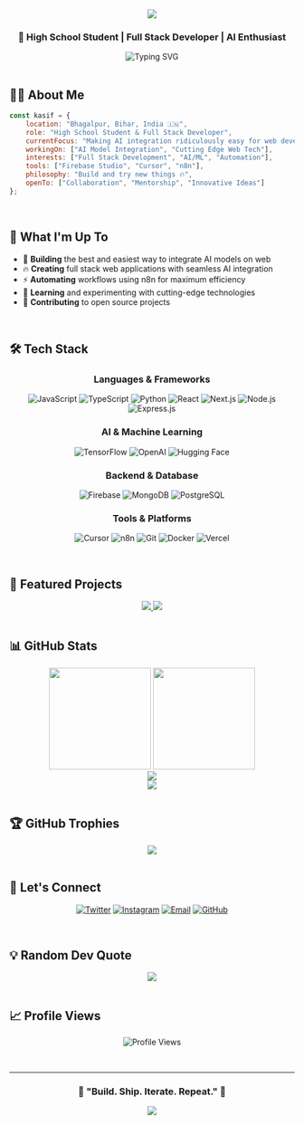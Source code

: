 <div align="center">
  <img src="https://capsule-render.vercel.app/api?type=waving&color=gradient&customColorList=6,11,20&height=200&section=header&text=Md%20Kasif%20Uddin&fontSize=50&fontAlignY=35&animation=twinkling&fontColor=fff" />
</div>

<div align="center">
  
  ### 🚀 High School Student | Full Stack Developer | AI Enthusiast
  
  <img src="https://readme-typing-svg.demolab.com?font=Fira+Code&weight=600&size=22&pause=1000&color=6CE5F7&center=true&vCenter=true&random=false&width=600&lines=Building+AI-Powered+Web+Applications;Exploring+Cutting+Edge+Technology;Open+Source+Contributor;Firebase+%7C+Cursor+%7C+n8n+Automation" alt="Typing SVG" />

</div>

<br>

## 👨‍💻 About Me

```javascript
const kasif = {
    location: "Bhagalpur, Bihar, India 🇮🇳",
    role: "High School Student & Full Stack Developer",
    currentFocus: "Making AI integration ridiculously easy for web developers",
    workingOn: ["AI Model Integration", "Cutting Edge Web Tech"],
    interests: ["Full Stack Development", "AI/ML", "Automation"],
    tools: ["Firebase Studio", "Cursor", "n8n"],
    philosophy: "Build and try new things 🔥",
    openTo: ["Collaboration", "Mentorship", "Innovative Ideas"]
};
```

<br>

## 🎯 What I'm Up To

- 🤖 **Building** the best and easiest way to integrate AI models on web
- 🔥 **Creating** full stack web applications with seamless AI integration
- ⚡ **Automating** workflows using n8n for maximum efficiency
- 🌱 **Learning** and experimenting with cutting-edge technologies
- 🚀 **Contributing** to open source projects

<br>

## 🛠️ Tech Stack

<div align="center">

### Languages & Frameworks
![JavaScript](https://img.shields.io/badge/JavaScript-F7DF1E?style=for-the-badge&logo=javascript&logoColor=black)
![TypeScript](https://img.shields.io/badge/TypeScript-007ACC?style=for-the-badge&logo=typescript&logoColor=white)
![Python](https://img.shields.io/badge/Python-3776AB?style=for-the-badge&logo=python&logoColor=white)
![React](https://img.shields.io/badge/React-20232A?style=for-the-badge&logo=react&logoColor=61DAFB)
![Next.js](https://img.shields.io/badge/Next.js-000000?style=for-the-badge&logo=next.js&logoColor=white)
![Node.js](https://img.shields.io/badge/Node.js-43853D?style=for-the-badge&logo=node.js&logoColor=white)
![Express.js](https://img.shields.io/badge/Express.js-404D59?style=for-the-badge&logo=express&logoColor=white)

### AI & Machine Learning
![TensorFlow](https://img.shields.io/badge/TensorFlow-FF6F00?style=for-the-badge&logo=tensorflow&logoColor=white)
![OpenAI](https://img.shields.io/badge/OpenAI-412991?style=for-the-badge&logo=openai&logoColor=white)
![Hugging Face](https://img.shields.io/badge/Hugging%20Face-FFD21E?style=for-the-badge&logo=huggingface&logoColor=black)

### Backend & Database
![Firebase](https://img.shields.io/badge/Firebase-FFCA28?style=for-the-badge&logo=firebase&logoColor=black)
![MongoDB](https://img.shields.io/badge/MongoDB-4EA94B?style=for-the-badge&logo=mongodb&logoColor=white)
![PostgreSQL](https://img.shields.io/badge/PostgreSQL-316192?style=for-the-badge&logo=postgresql&logoColor=white)

### Tools & Platforms
![Cursor](https://img.shields.io/badge/Cursor-000000?style=for-the-badge&logo=cursor&logoColor=white)
![n8n](https://img.shields.io/badge/n8n-EA4B71?style=for-the-badge&logo=n8n&logoColor=white)
![Git](https://img.shields.io/badge/Git-F05032?style=for-the-badge&logo=git&logoColor=white)
![Docker](https://img.shields.io/badge/Docker-2496ED?style=for-the-badge&logo=docker&logoColor=white)
![Vercel](https://img.shields.io/badge/Vercel-000000?style=for-the-badge&logo=vercel&logoColor=white)

</div>

<br>

## 🌟 Featured Projects

<div align="center">

<a href="https://github.com/MdKasif0/Barakah">
  <img src="https://github-readme-stats.vercel.app/api/pin/?username=MdKasif0&repo=Barakah&theme=tokyonight&hide_border=true&bg_color=0D1117&title_color=6CE5F7&icon_color=6CE5F7" />
</a>

<a href="https://github.com/MdKasif0/ByteChat-V3">
  <img src="https://github-readme-stats.vercel.app/api/pin/?username=MdKasif0&repo=ByteChat&theme=tokyonight&hide_border=true&bg_color=0D1117&title_color=6CE5F7&icon_color=6CE5F7" />
</a>

</div>

<br>

## 📊 GitHub Stats

<div align="center">
  <img height="180em" src="https://github-readme-stats.vercel.app/api?username=MdKasif0&show_icons=true&theme=tokyonight&hide_border=true&bg_color=0D1117&title_color=6CE5F7&icon_color=6CE5F7&text_color=fff&rank_icon=github" />
  <img height="180em" src="https://github-readme-stats.vercel.app/api/top-langs/?username=MdKasif0&layout=compact&theme=tokyonight&hide_border=true&bg_color=0D1117&title_color=6CE5F7&text_color=fff" />
</div>

<div align="center">
  <img src="https://github-readme-streak-stats.herokuapp.com/?user=MdKasif0&theme=tokyonight&hide_border=true&background=0D1117&stroke=6CE5F7&ring=6CE5F7&fire=FF6B6B&currStreakLabel=6CE5F7" />
</div>

<div align="center">
  <img src="https://github-readme-activity-graph.vercel.app/graph?username=MdKasif0&bg_color=0d1117&color=6ce5f7&line=6ce5f7&point=ffffff&area=true&hide_border=true" />
</div>

<br>

## 🏆 GitHub Trophies

<div align="center">
  <img src="https://github-profile-trophy.vercel.app/?username=MdKasif0&theme=tokyonight&no-frame=true&no-bg=true&column=7&margin-w=15&margin-h=15" />
</div>

<br>

## 🤝 Let's Connect

<div align="center">

[![Twitter](https://img.shields.io/badge/Twitter-1DA1F2?style=for-the-badge&logo=twitter&logoColor=white)](https://twitter.com/md_kasif_uddin)
[![Instagram](https://img.shields.io/badge/Instagram-E4405F?style=for-the-badge&logo=instagram&logoColor=white)](https://www.instagram.com/M_Kasif_Uddin/)
[![Email](https://img.shields.io/badge/Email-D14836?style=for-the-badge&logo=gmail&logoColor=white)](mailto:mdkasifuddin123@gmail.com)
[![GitHub](https://img.shields.io/badge/GitHub-100000?style=for-the-badge&logo=github&logoColor=white)](https://github.com/MdKasif0)

</div>

<br>

## 💡 Random Dev Quote

<div align="center">
  <img src="https://quotes-github-readme.vercel.app/api?type=horizontal&theme=tokyonight" />
</div>

<br>

## 📈 Profile Views

<div align="center">
  
  ![Profile Views](https://komarev.com/ghpvc/?username=MdKasif0&color=6CE5F7&style=for-the-badge&label=PROFILE+VIEWS)
  
</div>

<br>

---

<div align="center">
  
### 💬 "Build. Ship. Iterate. Repeat." 🚀

<img src="https://capsule-render.vercel.app/api?type=waving&color=gradient&customColorList=6,11,20&height=100&section=footer" />

</div>
